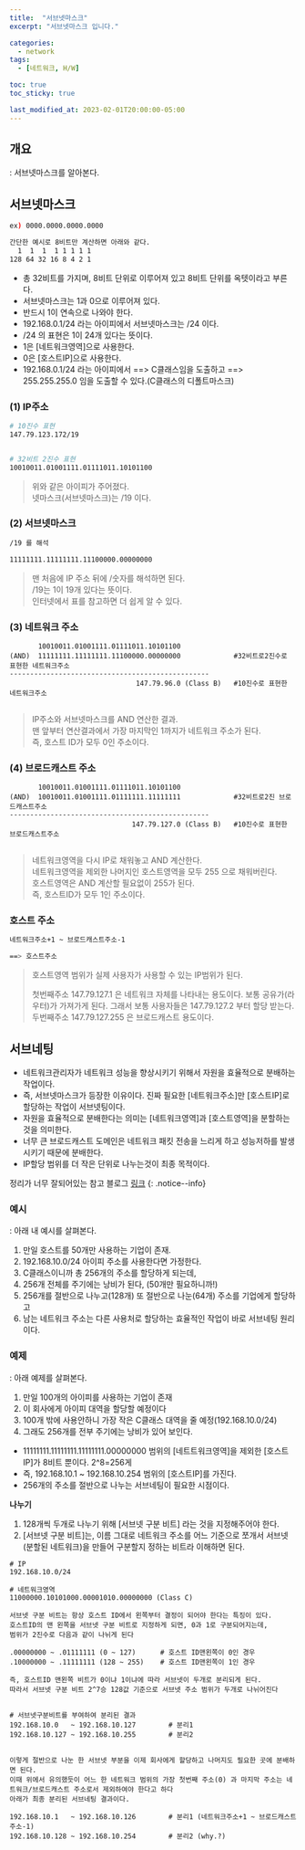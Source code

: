 ```yaml
---
title:  "서브넷마스크"
excerpt: "서브넷마스크 입니다."

categories:
  - network
tags:
  - [네트워크, H/W]

toc: true
toc_sticky: true

last_modified_at: 2023-02-01T20:00:00-05:00
---
```


##  개요
: 서브넷마스크를 알아본다.


## 서브넷마스크

```bash
ex) 0000.0000.0000.0000 

간단한 예시로 8비트만 계산하면 아래와 같다.
  1  1  1  1 1 1 1 1 
128 64 32 16 8 4 2 1

```

- 총 32비트를 가지며, 8비트 단위로 이루어져 있고 8비트 단위를 옥텟이라고 부른다.
- 서브넷마스크는 1과 0으로 이루어져 있다.
- 반드시 1이 연속으로 나와야 한다.
- 192.168.0.1/24 라는 아이피에서 서브넷마스크는 /24 이다.
- /24 의 표현은 1이 24개 있다는 뜻이다.
- 1은 [네트워크영역]으로 사용한다.
- 0은 [호스트IP]으로 사용한다.
- 192.168.0.1/24 라는 아이피에서 ==> C클래스임을 도출하고 ==> 255.255.255.0 임을 도출할 수 있다.(C클래스의 디폴트마스크)

### (1) IP주소

```bash
# 10진수 표현
147.79.123.172/19


# 32비트 2진수 표현 
10010011.01001111.01111011.10101100

```

> 위와 같은 아이피가 주어졌다.  
> 넷마스크(서브넷마스크)는 /19 이다.  

### (2) 서브넷마스크

```bash
/19 를 해석

11111111.11111111.11100000.00000000

```

> 맨 처음에 IP 주소 뒤에 /숫자를 해석하면 된다.  
> /19는 1이 19개 있다는 뜻이다.  
> 인터넷에서 표를 참고하면 더 쉽게 알 수 있다.  


### (3) 네트워크 주소

```
       10010011.01001111.01111011.10101100
(AND)  11111111.11111111.11100000.00000000             #32비트로2진수로 표현한 네트워크주소
-------------------------------------------------
                               147.79.96.0 (Class B)   #10진수로 표현한 네트워크주소
       
```

> IP주소와 서브넷마스크를 AND 연산한 결과.  
> 맨 앞부터 연산결과에서 가장 마지막인 1까지가 네트워크 주소가 된다.  
> 즉, 호스트 ID가 모두 0인 주소이다.  


### (4) 브로드캐스트 주소

```
       10010011.01001111.01111011.10101100
(AND)  10010011.01001111.01111111.11111111             #32비트로2진 브로드캐스트주소
-------------------------------------------------
                              147.79.127.0 (Class B)   #10진수로 표현한 브로드캐스트주소
       
```

> 네트워크영역을 다시 IP로 채워놓고 AND 계산한다.  
> 네트워크영역을 제외한 나머지인 호스트영역을 모두 255 으로 채워버린다.  
> 호스트영역은 AND 계산할 필요없이 255가 된다.  
> 즉, 호스트ID가 모두 1인 주소이다.  



### 호스트 주소

```bash
네트워크주소+1 ~ 브로드캐스트주소-1 

==> 호스트주소

```

> 호스트영역 범위가 실제 사용자가 사용할 수 있는 IP범위가 된다.  
>  
>  첫번째주소 147.79.127.1 은 네트워크 자체를 나타내는 용도이다. 보통 공유가(라우터)가 가져가게 된다. 그래서 보통 사용자들은 147.79.127.2 부터 할당 받는다.  
>  두번째주소 147.79.127.255 은 브로드캐스트 용도이다.  


## 서브네팅

- 네트워크관리자가 네트워크 성능을 향상시키기 위해서 자원을 효율적으로 분배하는 작업이다. 
- 즉, 서브넷마스크가 등장한 이유이다. 진짜 필요한 [네트워크주소]만 [호스트IP]로 할당하는 작업이 서브넷팅이다.
- 자원을 효율적으로 분배한다는 의미는 [네트워크영역]과 [호스트영역]을 분할하는 것을 의미한다.
- 너무 큰 브로드캐스트 도메인은 네트워크 패킷 전송을 느리게 하고 성능저하를 발생시키기 때문에 분배한다.
- IP할당 범위를 더 작은 단위로 나누는것이 최종 목적이다.
  
정리가 너무 잘되어있는 참고 블로그
[링크](https://inpa.tistory.com/entry/WEB-IP-%ED%81%B4%EB%9E%98%EC%8A%A4-%EC%84%9C%EB%B8%8C%EB%84%B7-%EB%A7%88%EC%8A%A4%ED%81%AC-%EC%84%9C%EB%B8%8C%EB%84%B7%ED%8C%85-%EC%B4%9D%EC%A0%95%EB%A6%AC)
{: .notice--info}

### 예시
: 아래 내 예시를 살펴본다.

1. 만일 호스트를 50개만 사용하는 기업이 존재. 
2. 192.168.10.0/24 아이피 주소를 사용한다면 가정한다. 
3. C클래스이니까 총 256개의 주소를 할당하게 되는데,
4. 256개 전체를 주기에는 낭비가 된다, (50개만 필요하니까!) 
5. 256개를 절반으로 나누고(128개) 또 절반으로 나눈(64개) 주소를 기업에게 할당하고 
6. 남는 네트워크 주소는 다른 사용처로 할당하는 효율적인 작업이 바로 서브네팅 원리이다.



### 예제
: 아래 예제를 살펴본다.


1. 만일 100개의 아이피를 사용하는 기업이 존재
2. 이 회사에게 아이피 대역을 할당할 예정이다
3. 100개 밖에 사용안하니 가장 작은 C클래스 대역을 줄 예정(192.168.10.0/24) 
4. 그래도 256개를 전부 주기에는 낭비가 있어 보인다. 
  - 11111111.11111111.11111111.00000000 범위의 [네트트워크영역]을 제외한 [호스트IP]가 8비트 뿐이다. 2^8=256게
  - 즉, 192.168.10.1 ~ 192.168.10.254 범위의 [호스트IP]를 가진다. 
  - 256개의 주소를 절반으로 나누는 서브네팅이 필요한 시점이다.


**나누기**
1. 128개씩 두개로 나누기 위해 [서브넷 구분 비트] 라는 것을 지정해주어야 한다.
2. [서브넷 구분 비트]는, 이름 그대로 네트워크 주소를 어느 기준으로 쪼개서 서브넷(분할된 네트워크)을 만들어 구분할지 정하는 비트라 이해하면 된다.

```
# IP
192.168.10.0/24       

# 네트워크영역
11000000.10101000.00001010.00000000 (Class C)

서브넷 구분 비트는 항상 호스트 ID에서 왼쪽부터 결정이 되어야 한다는 특징이 있다.
호스트ID의 맨 왼쪽을 서브넷 구분 비트로 지정하게 되면, 0과 1로 구분되어지는데,
범위가 2진수로 다음과 같이 나뉘게 된다

.00000000 ~ .01111111 (0 ~ 127)      # 호스트 ID맨왼쪽이 0인 경우
.10000000 ~ .11111111 (128 ~ 255)    # 호스트 ID맨왼쪽이 1인 경우

즉, 호스트ID 맨왼쪽 비트가 0이냐 1이냐에 따라 서브넷이 두개로 분리되게 된다.
따라서 서브넷 구분 비트 2^7승 128값 기준으로 서브넷 주소 범위가 두개로 나뉘어진다
 
 
# 서브넷구분비트를 부여하여 분리된 결과
192.168.10.0   ~ 192.168.10.127        # 분리1
192.168.10.127 ~ 192.168.10.255        # 분리2


이렇게 절반으로 나눈 한 서브넷 부분을 이제 회사에게 할당하고 나머지도 필요한 곳에 분배하면 된다. 
이때 위에서 유의했듯이 어느 한 네트워크 범위의 가장 첫번째 주소(0) 과 마지막 주소는 네트워크/브로드캐스트 주소로서 제외하여야 한다고 하다
아래가 최종 분리된 서브네팅 결과이다.

192.168.10.1   ~ 192.168.10.126        # 분리1 (네트워크주소+1 ~ 브로드캐스트주소-1) 
192.168.10.128 ~ 192.168.10.254        # 분리2 (why.?)

```

